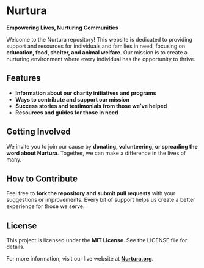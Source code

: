 # Nurtura

**Empowering Lives, Nurturing Communities**

Welcome to the Nurtura repository! This website is dedicated to providing support and resources for individuals and families in need, focusing on **education, food, shelter, and animal welfare**. Our mission is to create a nurturing environment where every individual has the opportunity to thrive.

## Features
- **Information about our charity initiatives and programs**
- **Ways to contribute and support our mission**
- **Success stories and testimonials from those we’ve helped**
- **Resources and guides for those in need**

## Getting Involved
We invite you to join our cause by **donating, volunteering, or spreading the word about Nurtura**. Together, we can make a difference in the lives of many.

## How to Contribute
Feel free to **fork the repository and submit pull requests** with your suggestions or improvements. Every bit of support helps us create a better experience for those we serve.

## License
This project is licensed under the **MIT License**. See the LICENSE file for details.

For more information, visit our live website at **[Nurtura.org](https://pratikgitte.github.io/nurtura/)**.

